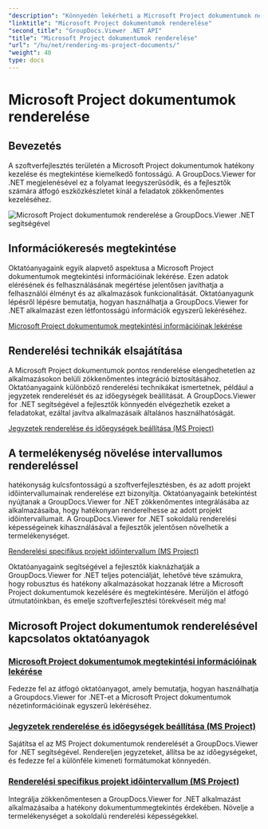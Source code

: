 ```yaml
---
"description": "Könnyedén lekérheti a Microsoft Project dokumentumok nézetadatait a GroupDocs.Viewer for .NET segítségével. Növelje a termelékenységet a sokoldalú renderelési képességekkel."
"linktitle": "Microsoft Project dokumentumok renderelése"
"second_title": "GroupDocs.Viewer .NET API"
"title": "Microsoft Project dokumentumok renderelése"
"url": "/hu/net/rendering-ms-project-documents/"
"weight": 40
type: docs
---
```

# Microsoft Project dokumentumok renderelése

## Bevezetés

A szoftverfejlesztés területén a Microsoft Project dokumentumok hatékony kezelése és megtekintése kiemelkedő fontosságú. A GroupDocs.Viewer for .NET megjelenésével ez a folyamat leegyszerűsödik, és a fejlesztők számára átfogó eszközkészletet kínál a feladatok zökkenőmentes kezeléséhez.

![Microsoft Project dokumentumok renderelése a GroupDocs.Viewer .NET segítségével](/viewer/rendering-microsoft-project-documents/image.png)

## Információkeresés megtekintése
Oktatóanyagaink egyik alapvető aspektusa a Microsoft Project dokumentumok megtekintési információinak lekérése. Ezen adatok elérésének és felhasználásának megértése jelentősen javíthatja a felhasználói élményt és az alkalmazások funkcionalitását. Oktatóanyagunk lépésről lépésre bemutatja, hogyan használhatja a GroupDocs.Viewer for .NET alkalmazást ezen létfontosságú információk egyszerű lekéréséhez.

[Microsoft Project dokumentumok megtekintési információinak lekérése](./get-view-info-ms-project/)

## Renderelési technikák elsajátítása
A Microsoft Project dokumentumok pontos renderelése elengedhetetlen az alkalmazásokon belüli zökkenőmentes integráció biztosításához. Oktatóanyagaink különböző renderelési technikákat ismertetnek, például a jegyzetek renderelését és az időegységek beállítását. A GroupDocs.Viewer for .NET segítségével a fejlesztők könnyedén elvégezhetik ezeket a feladatokat, ezáltal javítva alkalmazásaik általános használhatóságát.

[Jegyzetek renderelése és időegységek beállítása (MS Project)](./render-notes-and-adjust-time-ms-project/)

## A termelékenység növelése intervallumos rendereléssel
hatékonyság kulcsfontosságú a szoftverfejlesztésben, és az adott projekt időintervallumainak renderelése ezt bizonyítja. Oktatóanyagaink betekintést nyújtanak a GroupDocs.Viewer for .NET zökkenőmentes integrálásába az alkalmazásaiba, hogy hatékonyan renderelhesse az adott projekt időintervallumait. A GroupDocs.Viewer for .NET sokoldalú renderelési képességeinek kihasználásával a fejlesztők jelentősen növelhetik a termelékenységet.

[Renderelési specifikus projekt időintervallum (MS Project)](./render-project-time-interval-ms-project/)

Oktatóanyagaink segítségével a fejlesztők kiaknázhatják a GroupDocs.Viewer for .NET teljes potenciálját, lehetővé téve számukra, hogy robusztus és hatékony alkalmazásokat hozzanak létre a Microsoft Project dokumentumok kezelésére és megtekintésére. Merüljön el átfogó útmutatóinkban, és emelje szoftverfejlesztési törekvéseit még ma!
## Microsoft Project dokumentumok renderelésével kapcsolatos oktatóanyagok
### [Microsoft Project dokumentumok megtekintési információinak lekérése](./get-view-info-ms-project/)
Fedezze fel az átfogó oktatóanyagot, amely bemutatja, hogyan használhatja a Groupdocs.Viewer for .NET-et a Microsoft Project dokumentumok nézetinformációinak egyszerű lekéréséhez.
### [Jegyzetek renderelése és időegységek beállítása (MS Project)](./render-notes-and-adjust-time-ms-project/)
Sajátítsa el az MS Project dokumentumok renderelését a GroupDocs.Viewer for .NET segítségével. Rendereljen jegyzeteket, állítsa be az időegységeket, és fedezze fel a különféle kimeneti formátumokat könnyedén.
### [Renderelési specifikus projekt időintervallum (MS Project)](./render-project-time-interval-ms-project/)
Integrálja zökkenőmentesen a GroupDocs.Viewer for .NET alkalmazást alkalmazásaiba a hatékony dokumentummegtekintés érdekében. Növelje a termelékenységet a sokoldalú renderelési képességekkel.